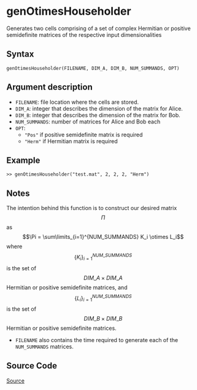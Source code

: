 # genOtimesHouseholder
Generates two cells comprising of a set of complex Hermitian or positive semidefinite matrices of the respective input dimensionalities

## Syntax
``genOtimesHouseholder(FILENAME, DIM_A, DIM_B, NUM_SUMMANDS, OPT)``

## Argument description
- ``FILENAME``: file location where the cells are stored.
- ``DIM_A``: integer that describes the dimension of the matrix for Alice.
- ``DIM_B``: integer that describes the dimension of the matrix for Bob.
- ``NUM_SUMMANDS``: number of matrices for Alice and Bob each
- ``OPT``: 
    - ``"Pos"`` if positive semidefinite matrix is required
    - ``"Herm"`` if Hermitian matrix is required

## Example
    >> genOtimesHouseholder("test.mat", 2, 2, 2, "Herm")

## Notes
The intention behind this function is to construct our desired matrix $$\Pi$$ as $$\Pi = \sum\limits_{i=1}^{NUM_SUMMANDS} K_i \otimes L_i$$ where $$\{K_i\}_{i=1}^{NUM\_SUMMANDS}$$ is the set of $$DIM\_A \times DIM\_A$$ Hermitian or positive semidefinite matrices, and $$\{L_i\}_{i=1}^{NUM\_SUMMANDS}$$ is the set of $$DIM\_B \times DIM\_B$$ Hermitian or positive semidefinite matrices.
- ``FILENAME`` also contains the time required to generate each of the ``NUM_SUMMANDS`` matrices.

## Source Code
[Source](https://github.com/ankith-mohan/SEP/blob/main/helpers/genOtimesHouseholder.m)